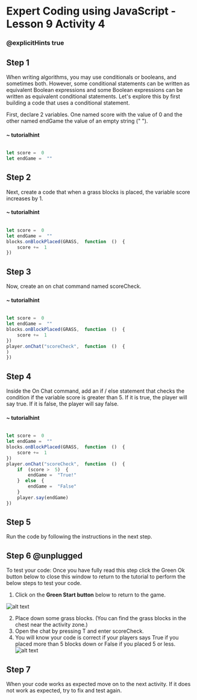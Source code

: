 # Expert Coding using JavaScript - Lesson 9 Activity 4
### @explicitHints true

## Step 1

When writing algorithms, you may use conditionals or booleans, and sometimes both.  However, some conditional statements can be written as equivalent Boolean expressions and some Boolean expressions can be written as equivalent conditional statements.
Let's explore this by first building a code that uses a conditional statement. 

First, declare 2 variables. One named score with the value of 0 and the other named endGame the value of an empty string (" ").  

#### ~ tutorialhint
```javascript

let score =  0
let endGame =  ""

```

## Step 2

Next, create a code that when a grass blocks is placed, the variable score increases by 1. 

#### ~ tutorialhint
```javascript

let score =  0
let endGame =  ""
blocks.onBlockPlaced(GRASS,  function  ()  {
	score +=  1
})

```

## Step 3

Now, create an on chat command named scoreCheck.  

#### ~ tutorialhint
```javascript

let score =  0
let endGame =  ""
blocks.onBlockPlaced(GRASS,  function  ()  {
	score +=  1
})
player.onChat("scoreCheck",  function  ()  {
)
})

```

## Step 4

Inside the On Chat command, add an if / else statement that checks the condition if the variable score is greater than 5. If it is true, the player will say true.  If it is false, the player will say false. 


#### ~ tutorialhint
```javascript

let score =  0
let endGame =  ""
blocks.onBlockPlaced(GRASS,  function  ()  {
	score +=  1
})
player.onChat("scoreCheck",  function  ()  {
	if  (score >  5)  {
		endGame =  "True!"
	}  else  {
		endGame =  "False"
	}
	player.say(endGame)
})

```

## Step 5

Run the code by following the instructions in the next step.


## Step 6 @unplugged
To test your code:
Once you have fully read this step click the Green Ok button below to close this window to return to the tutorial to perform the below steps to test your code.

1. Click on the **Green Start button** below to return to the game.

  

![alt text](https://expertjs.codingcredentials.com/Lesson1/1.1/1.JPG?raw=true  "Start")

2. Place down some grass blocks. (You can find the grass blocks in the chest near the activity zone.)
3. Open the chat by pressing T and enter scoreCheck.  
4. You will know your code is correct if your players says True if you placed more than 5 blocks down or False if you placed 5 or less. 
![alt text](https://expertjs.codingcredentials.com/Lesson9/9.2/9.2.png?raw=true  "code")

## Step 7
When your code works as expected move on to the next activity.
If it does not work as expected, try to fix and test again.